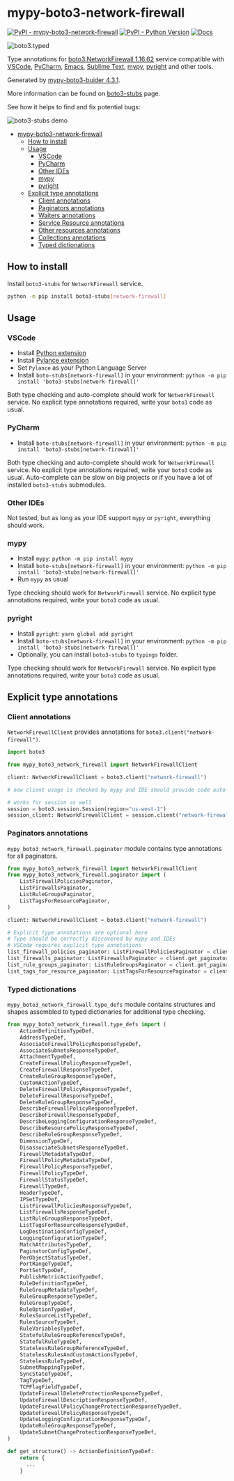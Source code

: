 # mypy-boto3-network-firewall

[![PyPI - mypy-boto3-network-firewall](https://img.shields.io/pypi/v/mypy-boto3-network-firewall.svg?color=blue)](https://pypi.org/project/mypy-boto3-network-firewall)
[![PyPI - Python Version](https://img.shields.io/pypi/pyversions/mypy-boto3-network-firewall.svg?color=blue)](https://pypi.org/project/mypy-boto3-network-firewall)
[![Docs](https://img.shields.io/readthedocs/mypy-boto3-builder.svg?color=blue)](https://mypy-boto3-builder.readthedocs.io/)

![boto3.typed](https://github.com/vemel/mypy_boto3_builder/raw/master/logo.png)

Type annotations for
[boto3.NetworkFirewall 1.16.62](https://boto3.amazonaws.com/v1/documentation/api/1.16.62/reference/services/network-firewall.html#NetworkFirewall) service
compatible with
[VSCode](https://code.visualstudio.com/),
[PyCharm](https://www.jetbrains.com/pycharm/),
[Emacs](https://www.gnu.org/software/emacs/),
[Sublime Text](https://www.sublimetext.com/),
[mypy](https://github.com/python/mypy),
[pyright](https://github.com/microsoft/pyright)
and other tools.

Generated by [mypy-boto3-buider 4.3.1](https://github.com/vemel/mypy_boto3_builder).

More information can be found on [boto3-stubs](https://pypi.org/project/boto3-stubs/) page.

See how it helps to find and fix potential bugs:

![boto3-stubs demo](https://github.com/vemel/mypy_boto3_builder/raw/master/demo.gif)

- [mypy-boto3-network-firewall](#mypy-boto3-network-firewall)
  - [How to install](#how-to-install)
  - [Usage](#usage)
    - [VSCode](#vscode)
    - [PyCharm](#pycharm)
    - [Other IDEs](#other-ides)
    - [mypy](#mypy)
    - [pyright](#pyright)
  - [Explicit type annotations](#explicit-type-annotations)
    - [Client annotations](#client-annotations)
    - [Paginators annotations](#paginators-annotations)
    - [Waiters annotations](#waiters-annotations)
    - [Service Resource annotations](#service-resource-annotations)
    - [Other resources annotations](#other-resources-annotations)
    - [Collections annotations](#collections-annotations)
    - [Typed dictionations](#typed-dictionations)

## How to install

Install `boto3-stubs` for `NetworkFirewall` service.

```bash
python -m pip install boto3-stubs[network-firewall]
```

## Usage

### VSCode

- Install [Python extension](https://marketplace.visualstudio.com/items?itemName=ms-python.python)
- Install [Pylance extension](https://marketplace.visualstudio.com/items?itemName=ms-python.vscode-pylance)
- Set `Pylance` as your Python Language Server
- Install `boto-stubs[network-firewall]` in your environment: `python -m pip install 'boto3-stubs[network-firewall]'`

Both type checking and auto-complete should work for `NetworkFirewall` service.
No explicit type annotations required, write your `boto3` code as usual.

### PyCharm

- Install `boto-stubs[network-firewall]` in your environment: `python -m pip install 'boto3-stubs[network-firewall]'`

Both type checking and auto-complete should work for `NetworkFirewall` service.
No explicit type annotations required, write your `boto3` code as usual.
Auto-complete can be slow on big projects or if you have a lot of installed `boto3-stubs` submodules.

### Other IDEs

Not tested, but as long as your IDE support `mypy` or `pyright`, everything should work.

### mypy

- Install `mypy`: `python -m pip install mypy`
- Install `boto-stubs[network-firewall]` in your environment: `python -m pip install 'boto3-stubs[network-firewall]'`
- Run `mypy` as usual

Type checking should work for `NetworkFirewall` service.
No explicit type annotations required, write your `boto3` code as usual.

### pyright

- Install `pyright`: `yarn global add pyright`
- Install `boto-stubs[network-firewall]` in your environment: `python -m pip install 'boto3-stubs[network-firewall]'`
- Optionally, you can install `boto3-stubs` to `typings` folder.

Type checking should work for `NetworkFirewall` service.
No explicit type annotations required, write your `boto3` code as usual.

## Explicit type annotations

### Client annotations

`NetworkFirewallClient` provides annotations for `boto3.client("network-firewall")`.

```python
import boto3

from mypy_boto3_network_firewall import NetworkFirewallClient

client: NetworkFirewallClient = boto3.client("network-firewall")

# now client usage is checked by mypy and IDE should provide code auto-complete

# works for session as well
session = boto3.session.Session(region="us-west-1")
session_client: NetworkFirewallClient = session.client("network-firewall")
```

### Paginators annotations

`mypy_boto3_network_firewall.paginator` module contains type annotations for all paginators.

```python
from mypy_boto3_network_firewall import NetworkFirewallClient
from mypy_boto3_network_firewall.paginator import (
    ListFirewallPoliciesPaginator,
    ListFirewallsPaginator,
    ListRuleGroupsPaginator,
    ListTagsForResourcePaginator,
)

client: NetworkFirewallClient = boto3.client("network-firewall")

# Explicit type annotations are optional here
# Type should be correctly discovered by mypy and IDEs
# VSCode requires explicit type annotations
list_firewall_policies_paginator: ListFirewallPoliciesPaginator = client.get_paginator("list_firewall_policies")
list_firewalls_paginator: ListFirewallsPaginator = client.get_paginator("list_firewalls")
list_rule_groups_paginator: ListRuleGroupsPaginator = client.get_paginator("list_rule_groups")
list_tags_for_resource_paginator: ListTagsForResourcePaginator = client.get_paginator("list_tags_for_resource")
```







### Typed dictionations

`mypy_boto3_network_firewall.type_defs` module contains structures and shapes assembled
to typed dictionaries for additional type checking.

```python
from mypy_boto3_network_firewall.type_defs import (
    ActionDefinitionTypeDef,
    AddressTypeDef,
    AssociateFirewallPolicyResponseTypeDef,
    AssociateSubnetsResponseTypeDef,
    AttachmentTypeDef,
    CreateFirewallPolicyResponseTypeDef,
    CreateFirewallResponseTypeDef,
    CreateRuleGroupResponseTypeDef,
    CustomActionTypeDef,
    DeleteFirewallPolicyResponseTypeDef,
    DeleteFirewallResponseTypeDef,
    DeleteRuleGroupResponseTypeDef,
    DescribeFirewallPolicyResponseTypeDef,
    DescribeFirewallResponseTypeDef,
    DescribeLoggingConfigurationResponseTypeDef,
    DescribeResourcePolicyResponseTypeDef,
    DescribeRuleGroupResponseTypeDef,
    DimensionTypeDef,
    DisassociateSubnetsResponseTypeDef,
    FirewallMetadataTypeDef,
    FirewallPolicyMetadataTypeDef,
    FirewallPolicyResponseTypeDef,
    FirewallPolicyTypeDef,
    FirewallStatusTypeDef,
    FirewallTypeDef,
    HeaderTypeDef,
    IPSetTypeDef,
    ListFirewallPoliciesResponseTypeDef,
    ListFirewallsResponseTypeDef,
    ListRuleGroupsResponseTypeDef,
    ListTagsForResourceResponseTypeDef,
    LogDestinationConfigTypeDef,
    LoggingConfigurationTypeDef,
    MatchAttributesTypeDef,
    PaginatorConfigTypeDef,
    PerObjectStatusTypeDef,
    PortRangeTypeDef,
    PortSetTypeDef,
    PublishMetricActionTypeDef,
    RuleDefinitionTypeDef,
    RuleGroupMetadataTypeDef,
    RuleGroupResponseTypeDef,
    RuleGroupTypeDef,
    RuleOptionTypeDef,
    RulesSourceListTypeDef,
    RulesSourceTypeDef,
    RuleVariablesTypeDef,
    StatefulRuleGroupReferenceTypeDef,
    StatefulRuleTypeDef,
    StatelessRuleGroupReferenceTypeDef,
    StatelessRulesAndCustomActionsTypeDef,
    StatelessRuleTypeDef,
    SubnetMappingTypeDef,
    SyncStateTypeDef,
    TagTypeDef,
    TCPFlagFieldTypeDef,
    UpdateFirewallDeleteProtectionResponseTypeDef,
    UpdateFirewallDescriptionResponseTypeDef,
    UpdateFirewallPolicyChangeProtectionResponseTypeDef,
    UpdateFirewallPolicyResponseTypeDef,
    UpdateLoggingConfigurationResponseTypeDef,
    UpdateRuleGroupResponseTypeDef,
    UpdateSubnetChangeProtectionResponseTypeDef,
)

def get_structure() -> ActionDefinitionTypeDef:
    return {
      ...
    }
```
